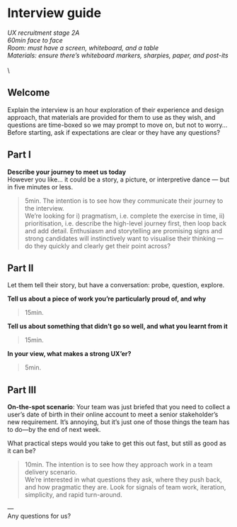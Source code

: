 # Interview guide 
_UX recruitment stage 2A_  
_60min face to face_  
_Room: must have a screen, whiteboard, and a table_  
_Materials: ensure there’s whiteboard markers, sharpies, paper, and post-its_  
\
\
  
## Welcome   
Explain the interview is an hour exploration of their experience and design approach, that materials are provided for them to use as they wish, and questions are time-boxed so we may prompt to move on, but not to worry…  
Before starting, ask if expectations are clear or they have any questions?



## Part I  
  
**Describe your journey to meet us today**  
However you like… it could be a story, a picture, or interpretive dance — but in five minutes or less.  
> 5min. The intention is to see how they communicate their journey to the interview.  
We’re looking for i) pragmatism, i.e. complete the exercise in time, ii) prioritisation, i.e. describe the high-level journey first, then loop back and add detail. Enthusiasm and storytelling are promising signs and strong candidates will instinctively want to visualise their thinking — do they quickly and clearly get their point across?



## Part II
Let them tell their story, but have a conversation: probe, question, explore.  

**Tell us about a piece of work you’re particularly proud of, and why**  
> 15min.  
  
**Tell us about something that didn’t go so well, and what you learnt from it**  
> 15min.  
  
**In your view, what makes a strong UX’er?**  
> 5min.     
   
   
   
## Part III  
  
**On-the-spot scenario**: Your team was just briefed that you need to collect a user’s date of birth in their online account to meet a senior stakeholder’s new requirement. It’s annoying, but it’s just one of those things the team has to do—by the end of next week.  
  
What practical steps would you take to get this out fast, but still as good as it can be?  
> 10min. The intention is to see how they approach work in a team delivery scenario.  
We’re interested in what questions they ask, where they push back, and how pragmatic they are. Look for signals of team work, iteration, simplicity, and rapid turn-around.  
  
  
—  
Any questions for us?  
